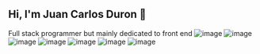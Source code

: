 ## Hi, I'm Juan Carlos Duron 👋

<!--
**carlosdr14/carlosdr14** is a ✨ _special_ ✨ repository because its `README.md` (this file) appears on your GitHub profile.

Here are some ideas to get you started:

- 🔭 I’m currently working on ...
- 🌱 I’m currently learning ...
- 👯 I’m looking to collaborate on ...
- 🤔 I’m looking for help with ...
- 💬 Ask me about ...
- 📫 How to reach me: ...
- 😄 Pronouns: ...
- ⚡ Fun fact: ...
-->
Full stack programmer but mainly dedicated to front end
![image](https://github.com/user-attachments/assets/2ace3343-633e-437e-8a29-c9aaaa0336e8)
![image](https://github.com/user-attachments/assets/811338e2-44fd-4f4f-857f-c52a9fd8e8ed)
![image](https://github.com/user-attachments/assets/229bf634-9297-4dcb-b0f7-1ac8fda84ffc)
![image](https://github.com/user-attachments/assets/c73029bb-8698-4286-b7b5-7e3e47c36d65)
![image](https://github.com/user-attachments/assets/feb1047e-5b47-4cc6-8630-fb6608665a38)
![image](https://github.com/user-attachments/assets/d945e1ac-52f6-4665-b697-14cd19559c05)
![image](https://github.com/user-attachments/assets/4b1feded-5969-4dd0-866b-0bf1413bebc0)







